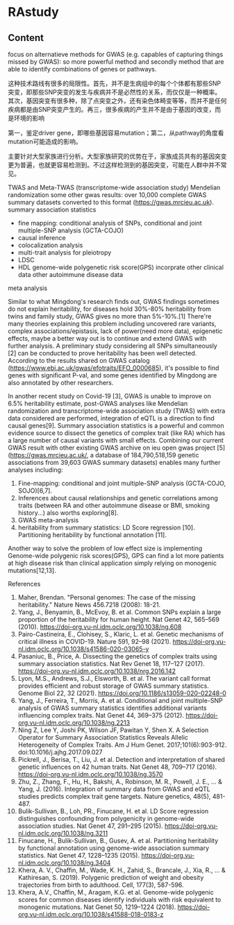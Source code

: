 # RAstudy
## Content
focus on alternatieve methods for GWAS (e.g. capables of capturing things missed by GWAS): so more powerful method and secondly method that are able to identify combinations of genes or pathways.

这种技术路线有很多的局限性。首先，并不是生病组中的每个个体都有那些SNP突变，即那些SNP突变的发生与疾病并不是必然性的关系，而仅仅是一种概率。其次，基因突变有很多种，除了点突变之外，还有染色体畸变等等，而并不是任何疾病都是由SNP突变产生的。再三，很多疾病的产生并不是由于基因的改变，而是环境的影响

第一，鉴定driver gene，即哪些基因容易mutation；第二，从pathway的角度看mutation可能造成的影响。

主要针对大型家族进行分析。大型家族研究的优势在于，家族成员共有的基因突变更为普遍，也就更容易检测到。不过这样检测到的基因突变，可能在人群中并不常见。

TWAS and Meta-TWAS (transcriptome-wide association study)
Mendelian randomization
some other gwas results: over 10,000 complete GWAS summary datasets converted to this format (https://gwas.mrcieu.ac.uk).
summary association statistics
- fine mapping: conditional analysis of SNPs, conditional and joint multiple-SNP analysis (GCTA-COJO)
- causal inference
- colocalization analysis
- multi-trait analysis for pleiotropy 
- LDSC
- HDL
genome-wide polygenetic risk score(GPS)
incorprate other clinical data
other autoimmune disease data

meta analysis

Similar to what Mingdong's research finds out, GWAS findings sometimes do not explain heritability, for diseases hold 30%-80% heritability from twins and family study, GWAS gives no more than 5%-10%.[1] There're many theories explaining this problem including uncovered rare variants, complex associations/epistasis, lack of power(need more data), epigenetic effects, maybe a better way out is to continue and extend GWAS with further analysis. A preliminary study considering all SNPs simultaneously [2] can be conducted to prove heritability has been well detected. According to the results shared on GWAS catalog (https://www.ebi.ac.uk/gwas/efotraits/EFO_0000685), it's possible to find genes with significant P-val, and some genes identified by Mingdong are also annotated by other researchers. 

In another recent study on Covid-19 [3], GWAS is unable to improve on 6.5% heritability estimate, post-GWAS analyses like Mendelian randomization and transcriptome-wide association study (TWAS) with extra data considered are performed, integration of eQTL is a direction to find causal genes[9]. Summary association statistics is a powerful and common evidence source to dissect the genetics of complex trait (like RA) which has a large number of causal variants with small effects. Combining our current GWAS result with other existing GWAS archive on ieu open gwas project [5] (https://gwas.mrcieu.ac.uk/, a database of 184,790,518,159 genetic associations from 39,603 GWAS summary datasets) enables many further analyses including:
1. Fine-mapping: conditional and joint multiple-SNP analysis (GCTA-COJO, SOJO)[6,7].
2. Inferences about causal relationships and genetic correlations among traits (between RA and other autoimmune disease or BMI, smoking history...) also worths exploring[8]. 
3. GWAS meta-analysis
4. heritability from summary statistics: LD Score regression [10]. Partitioning heritability by functional annotation [11].

Another way to solve the problem of low effect size is implementing Genome-wide polygenic risk scores(GPS), GPS can find a lot more patients at high disease risk than clinical application simply relying on monogenic mutations[12,13].

References
1. Maher, Brendan. "Personal genomes: The case of the missing heritability." Nature News 456.7218 (2008): 18-21.
2. Yang, J., Benyamin, B., McEvoy, B. et al. Common SNPs explain a large proportion of the heritability for human height. Nat Genet 42, 565–569 (2010). https://doi-org.vu-nl.idm.oclc.org/10.1038/ng.608
3. Pairo-Castineira, E., Clohisey, S., Klaric, L. et al. Genetic mechanisms of critical illness in COVID-19. Nature 591, 92–98 (2021). https://doi-org.vu-nl.idm.oclc.org/10.1038/s41586-020-03065-y
4. Pasaniuc, B., Price, A. Dissecting the genetics of complex traits using summary association statistics. Nat Rev Genet 18, 117–127 (2017). https://doi-org.vu-nl.idm.oclc.org/10.1038/nrg.2016.142
5. Lyon, M.S., Andrews, S.J., Elsworth, B. et al. The variant call format provides efficient and robust storage of GWAS summary statistics. Genome Biol 22, 32 (2021). https://doi.org/10.1186/s13059-020-02248-0
6. Yang, J., Ferreira, T., Morris, A. et al. Conditional and joint multiple-SNP analysis of GWAS summary statistics identifies additional variants influencing complex traits. Nat Genet 44, 369–375 (2012). https://doi-org.vu-nl.idm.oclc.org/10.1038/ng.2213
7. Ning Z, Lee Y, Joshi PK, Wilson JF, Pawitan Y, Shen X. A Selection Operator for Summary Association Statistics Reveals Allelic Heterogeneity of Complex Traits. Am J Hum Genet. 2017;101(6):903-912. doi:10.1016/j.ajhg.2017.09.027
8. Pickrell, J., Berisa, T., Liu, J. et al. Detection and interpretation of shared genetic influences on 42 human traits. Nat Genet 48, 709–717 (2016). https://doi-org.vu-nl.idm.oclc.org/10.1038/ng.3570
9. Zhu, Z., Zhang, F., Hu, H., Bakshi, A., Robinson, M. R., Powell, J. E., ... & Yang, J. (2016). Integration of summary data from GWAS and eQTL studies predicts complex trait gene targets. Nature genetics, 48(5), 481-487.
10. Bulik-Sullivan, B., Loh, PR., Finucane, H. et al. LD Score regression distinguishes confounding from polygenicity in genome-wide association studies. Nat Genet 47, 291–295 (2015). https://doi-org.vu-nl.idm.oclc.org/10.1038/ng.3211
11. Finucane, H., Bulik-Sullivan, B., Gusev, A. et al. Partitioning heritability by functional annotation using genome-wide association summary statistics. Nat Genet 47, 1228–1235 (2015). https://doi-org.vu-nl.idm.oclc.org/10.1038/ng.3404
12. Khera, A. V., Chaffin, M., Wade, K. H., Zahid, S., Brancale, J., Xia, R., ... & Kathiresan, S. (2019). Polygenic prediction of weight and obesity trajectories from birth to adulthood. Cell, 177(3), 587-596.
13. Khera, A.V., Chaffin, M., Aragam, K.G. et al. Genome-wide polygenic scores for common diseases identify individuals with risk equivalent to monogenic mutations. Nat Genet 50, 1219–1224 (2018). https://doi-org.vu-nl.idm.oclc.org/10.1038/s41588-018-0183-z

















